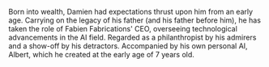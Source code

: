 Born into wealth, Damien had expectations thrust upon him from an early age. Carrying on the legacy of his father (and his father before him), he has taken the role of Fabien Fabrications' CEO, overseeing technological advancements in the AI field. Regarded as a philanthropist by his admirers and a show-off by his detractors. Accompanied by his own personal AI, Albert, which he created at the early age of 7 years old.
